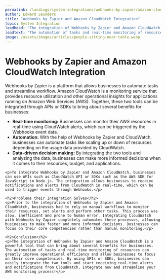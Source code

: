 ```yaml
---
permalink: /landings/system-integrations/webhooks-by-zapier/amazon-cloudwatch
author: Edward Saunders
title: "Webhooks by Zapier and Amazon CloudWatch Integration"
topic: System Integration
leadhead: "The integration of Webhooks by Zapier and Amazon CloudWatch is a powerful tool that can bring about several benefits for businesses"
leadtext: "The automation of tasks and real-time monitoring of resources can greatly improve operational efficiency and allow businesses to focus on their core competencies. By using APIs or SDKs, businesses can easily integrate the two tools and start receiving real-time alerts and notifications from CloudWatch. Integrate now and streamline your AWS monitoring process!"
image: /assets/images/articles/people-sitting-near-table.webp
---
```

<div class="arttext">	<h1>Webhooks by Zapier and Amazon CloudWatch Integration</h1>
	<p>Webhooks by Zapier is a platform that allows businesses to automate tasks and streamline workflow. Amazon CloudWatch is a monitoring service that provides resource utilization and other operational insights for applications running on Amazon Web Services (AWS). Together, these two tools can be integrated through APIs or SDKs to bring about several benefits for businesses:</p>
	<ul>
		<li><strong>Real-time monitoring:</strong> Businesses can monitor their AWS resources in real-time using CloudWatch alerts, which can be triggered by the Webhooks event data.</li>
		<li><strong>Automation:</strong> With the help of Webhooks by Zapier and CloudWatch, businesses can automate tasks like scaling up or down of resources depending on the usage data provided by CloudWatch.</li>
		<li><strong>Data-driven decision making:</strong> By integrating the two tools and analyzing the data, businesses can make more informed decisions when it comes to their resources, budget, and applications.</li>
	</ul>

	<p>To integrate Webhooks by Zapier and Amazon CloudWatch, businesses can use APIs such as CloudWatch API or SDKs such as the AWS SDK for JavaScript in Node.js. The integration allows businesses to receive notifications and alerts from CloudWatch in real-time, which can be used to trigger events through Webhooks.</p>

	<h2>Problems their Integration Solves</h2>
	<p>Prior to the integration of Webhooks by Zapier and Amazon CloudWatch, businesses had to rely on manual workflows to monitor their resources, set alerts and perform other tasks. This process was slow, inefficient and prone to human error. Integrating CloudWatch with Webhooks by Zapier completely automates these processes, allowing businesses to make faster and more informed decisions. Businesses can focus on their core competencies rather than manual monitoring.</p>

	<h2>Conclusion</h2>
	<p>The integration of Webhooks by Zapier and Amazon CloudWatch is a powerful tool that can bring about several benefits for businesses. The automation of tasks and real-time monitoring of resources can greatly improve operational efficiency and allow businesses to focus on their core competencies. By using APIs or SDKs, businesses can easily integrate the two tools and start receiving real-time alerts and notifications from CloudWatch. Integrate now and streamline your AWS monitoring process!</p>
</div>